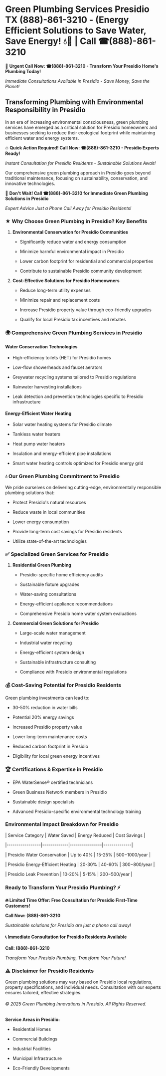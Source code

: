 # Green Plumbing Services Presidio TX (888)-861-3210 - (Energy Efficient Solutions to Save Water, Save Energy! 💧🌿 | Call ☎(888)-861-3210

🚨 **Urgent Call Now: ☎(888)-861-3210 - Transform Your Presidio Home's Plumbing Today!**
*Immediate Consultations Available in Presidio - Save Money, Save the Planet!*

## Transforming Plumbing with Environmental Responsibility in Presidio

In an era of increasing environmental consciousness, green plumbing services have emerged as a critical solution for Presidio homeowners and businesses seeking to reduce their ecological footprint while maintaining efficient water and energy systems. 

🔥 **Quick Action Required! Call Now: ☎(888)-861-3210 - Presidio Experts Ready!**
*Instant Consultation for Presidio Residents - Sustainable Solutions Await!*

Our comprehensive green plumbing approach in Presidio goes beyond traditional maintenance, focusing on sustainability, conservation, and innovative technologies.

🚨 **Don't Wait! Call ☎(888)-861-3210 for Immediate Green Plumbing Solutions in Presidio**
*Expert Advice Just a Phone Call Away for Presidio Residents!*

### ★ Why Choose Green Plumbing in Presidio? Key Benefits

1. **Environmental Conservation for Presidio Communities** 
   - Significantly reduce water and energy consumption
   - Minimize harmful environmental impact in Presidio
   - Lower carbon footprint for residential and commercial properties
   - Contribute to sustainable Presidio community development

2. **Cost-Effective Solutions for Presidio Homeowners** 
   - Reduce long-term utility expenses
   - Minimize repair and replacement costs
   - Increase Presidio property value through eco-friendly upgrades
   - Qualify for local Presidio tax incentives and rebates

### 🌍 Comprehensive Green Plumbing Services in Presidio

#### Water Conservation Technologies
- High-efficiency toilets (HET) for Presidio homes
- Low-flow showerheads and faucet aerators
- Greywater recycling systems tailored to Presidio regulations
- Rainwater harvesting installations
- Leak detection and prevention technologies specific to Presidio infrastructure

#### Energy-Efficient Water Heating
- Solar water heating systems for Presidio climate
- Tankless water heaters
- Heat pump water heaters
- Insulation and energy-efficient pipe installations
- Smart water heating controls optimized for Presidio energy grid

### 💧 Our Green Plumbing Commitment to Presidio

We pride ourselves on delivering cutting-edge, environmentally responsible plumbing solutions that:
- Protect Presidio's natural resources
- Reduce waste in local communities
- Lower energy consumption
- Provide long-term cost savings for Presidio residents
- Utilize state-of-the-art technologies

### ✅ Specialized Green Services for Presidio

1. **Residential Green Plumbing**
   - Presidio-specific home efficiency audits
   - Sustainable fixture upgrades
   - Water-saving consultations
   - Energy-efficient appliance recommendations
   - Comprehensive Presidio home water system evaluations

2. **Commercial Green Solutions for Presidio**
   - Large-scale water management
   - Industrial water recycling
   - Energy-efficient system design
   - Sustainable infrastructure consulting
   - Compliance with Presidio environmental regulations

### 💰 Cost-Saving Potential for Presidio Residents

Green plumbing investments can lead to:
- 30-50% reduction in water bills
- Potential 20% energy savings
- Increased Presidio property value
- Lower long-term maintenance costs
- Reduced carbon footprint in Presidio
- Eligibility for local green energy incentives

### 🏆 Certifications & Expertise in Presidio

- EPA WaterSense® certified technicians
- Green Business Network members in Presidio
- Sustainable design specialists
- Advanced Presidio-specific environmental technology training

### Environmental Impact Breakdown for Presidio

| Service Category | Water Saved | Energy Reduced | Cost Savings |
|-----------------|-------------|----------------|--------------|
| Presidio Water Conservation | Up to 40% | 15-25% | $500-$1000/year |
| Presidio Energy-Efficient Heating | 20-30% | 40-60% | $300-$800/year |
| Presidio Leak Prevention | 10-20% | 5-15% | $200-$500/year |

### Ready to Transform Your Presidio Plumbing? ⚡

**🔥 Limited Time Offer: Free Consultation for Presidio First-Time Customers!**

**Call Now: (888)-861-3210**
*Sustainable solutions for Presidio are just a phone call away!*

#### 📞 Immediate Consultation for Presidio Residents Available

**Call: (888)-861-3210**
*Transform Your Presidio Plumbing, Transform Your Future!*

### ⚠️ Disclaimer for Presidio Residents

Green plumbing solutions may vary based on Presidio local regulations, property specifications, and individual needs. Consultation with our experts ensures tailored, effective strategies.

###### © 2025 Green Plumbing Innovations in Presidio. All Rights Reserved.

**Service Areas in Presidio:** 
- Residential Homes
- Commercial Buildings
- Industrial Facilities
- Municipal Infrastructure
- Eco-Friendly Developments